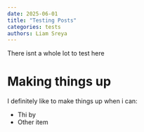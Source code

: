 ```yaml
---
date: 2025-06-01
title: "Testing Posts"
categories: tests
authors: Liam Sreya
---
```


There isnt a whole lot to test here

# Making things up

I definitely like to make things up when i can:

- Thi by
- Other item